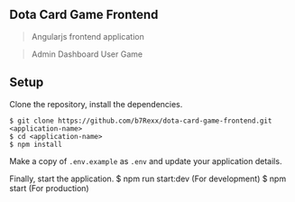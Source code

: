 ## Dota Card Game Frontend

> Angularjs frontend application 

> Admin Dashboard
> User Game

## Setup

Clone the repository, install the dependencies.

    $ git clone https://github.com/b7Rexx/dota-card-game-frontend.git <application-name>
    $ cd <application-name>
    $ npm install

Make a copy of `.env.example` as `.env` and update your application details. 

Finally, start the application.
    $ npm run start:dev (For development)
    $ npm start (For production)
